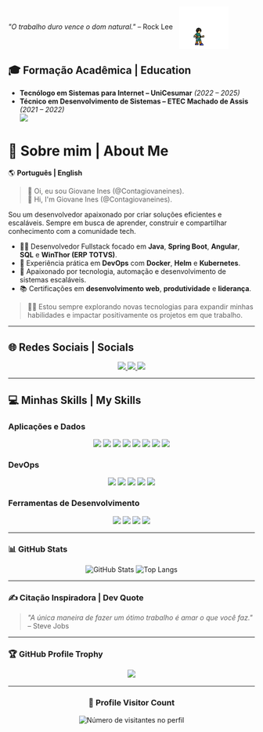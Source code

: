 *"O trabalho duro vence o dom natural."* – Rock Lee <img src="lee.gif" width="100" style="margin-left: 10px; vertical-align: middle;">
## 🎓 Formação Acadêmica | Education  
- **Tecnólogo em Sistemas para Internet – UniCesumar** *(2022 – 2025)*  
- **Técnico em Desenvolvimento de Sistemas – ETEC Machado de Assis** *(2021 – 2022)*  
[![](https://visitcount.itsvg.in/api?id=Contagiovaneines&icon=0&color=0)](https://visitcount.itsvg.in)

# 💫 Sobre mim | About Me  

🌎 **Português | English**  
> 👋 Oi, eu sou Giovane Ines (@Contagiovaneines).  
> 👋 Hi, I'm Giovane Ines (@Contagiovaneines).  

Sou um desenvolvedor apaixonado por criar soluções eficientes e escaláveis. Sempre em busca de aprender, construir e compartilhar conhecimento com a comunidade tech.

- 👨‍💻 Desenvolvedor Fullstack focado em **Java**, **Spring Boot**, **Angular**, **SQL** e **WinThor (ERP TOTVS)**.  
- 🚀 Experiência prática em **DevOps** com **Docker**, **Helm** e **Kubernetes**.  
- 🌱 Apaixonado por tecnologia, automação e desenvolvimento de sistemas escaláveis.  
- 📚 Certificações em **desenvolvimento web**, **produtividade** e **liderança**.  

> 🧑‍🎓 Estou sempre explorando novas tecnologias para expandir minhas habilidades e impactar positivamente os projetos em que trabalho.

---

## 🌐 Redes Sociais | Socials  
<p align="center">
  <a href="https://www.linkedin.com/in/giovane-ines">
    <img src="https://img.shields.io/badge/LinkedIn-%230077B5.svg?style=for-the-badge&logo=linkedin&logoColor=white" />
  </a>
  <a href="https://github.com/Contagiovaneines">
    <img src="https://img.shields.io/badge/GitHub-%23181717.svg?style=for-the-badge&logo=github&logoColor=white" />
  </a>
  <a href="https://contagiovaneines.github.io/">
    <img src="https://img.shields.io/badge/Portfolio-%23FF5722.svg?style=for-the-badge&logo=firefox&logoColor=white" />
  </a>
</p>

---

## 💻 Minhas Skills | My Skills  

### **Aplicações e Dados**  
<p align="center">
  <a href="https://dev.mysql.com/doc/" target="_blank"><img src="https://img.shields.io/badge/MySQL-%2300758F.svg?style=for-the-badge&logo=mysql&logoColor=white" /></a>
  <a href="https://www.postgresql.org/docs/" target="_blank"><img src="https://img.shields.io/badge/SQL-%23003B57.svg?style=for-the-badge&logo=postgresql&logoColor=white" /></a>
  <a href="https://docs.oracle.com/en/java/" target="_blank"><img src="https://img.shields.io/badge/Java-%23007396.svg?style=for-the-badge&logo=java&logoColor=white" /></a>
  <a href="https://developer.mozilla.org/en-US/docs/Web/JavaScript" target="_blank"><img src="https://img.shields.io/badge/JavaScript-%23F7DF1E.svg?style=for-the-badge&logo=javascript&logoColor=black" /></a>
  <a href="https://angular.io/docs" target="_blank"><img src="https://img.shields.io/badge/Angular-%23DD0031.svg?style=for-the-badge&logo=angular&logoColor=white" /></a>
  <a href="https://developer.mozilla.org/en-US/docs/Web/HTML" target="_blank"><img src="https://img.shields.io/badge/HTML5-%23E34F26.svg?style=for-the-badge&logo=html5&logoColor=white" /></a>
  <a href="https://developer.mozilla.org/en-US/docs/Web/CSS" target="_blank"><img src="https://img.shields.io/badge/CSS3-%231572B6.svg?style=for-the-badge&logo=css3&logoColor=white" /></a>
  <a href="https://produtos.totvs.com/protheus-erp" target="_blank"><img src="https://img.shields.io/badge/WinThor-%23005F99.svg?style=for-the-badge&logo=totvs&logoColor=white" /></a>
</p>

### **DevOps**  
<p align="center">
  <a href="https://docs.docker.com/" target="_blank"><img src="https://img.shields.io/badge/Docker-%232496ED.svg?style=for-the-badge&logo=docker&logoColor=white" /></a>
  <a href="https://kubernetes.io/docs/" target="_blank"><img src="https://img.shields.io/badge/Kubernetes-%23326CE5.svg?style=for-the-badge&logo=kubernetes&logoColor=white" /></a>
  <a href="https://helm.sh/docs/" target="_blank"><img src="https://img.shields.io/badge/Helm-%230F1689.svg?style=for-the-badge&logo=helm&logoColor=white" /></a>
  <a href="https://git-scm.com/doc" target="_blank"><img src="https://img.shields.io/badge/Git-%23F05033.svg?style=for-the-badge&logo=git&logoColor=white" /></a>
  <a href="https://docs.github.com/" target="_blank"><img src="https://img.shields.io/badge/GitHub-%23181717.svg?style=for-the-badge&logo=github&logoColor=white" /></a>
</p>

### **Ferramentas de Desenvolvimento**  
<p align="center">
  <a href="https://code.visualstudio.com/docs" target="_blank"><img src="https://img.shields.io/badge/Visual%20Studio%20Code-%23007ACC.svg?style=for-the-badge&logo=visual-studio-code&logoColor=white" /></a>
  <a href="https://www.eclipse.org/documentation/" target="_blank"><img src="https://img.shields.io/badge/Eclipse-%232C2255.svg?style=for-the-badge&logo=eclipse-ide&logoColor=white" /></a>
  <a href="https://trello.com/guide" target="_blank"><img src="https://img.shields.io/badge/Trello-%23007ACC.svg?style=for-the-badge&logo=trello&logoColor=white" /></a>
  <a href="https://learning.postman.com/docs/getting-started/introduction/" target="_blank"><img src="https://img.shields.io/badge/Postman-%23FF6C37.svg?style=for-the-badge&logo=postman&logoColor=white" /></a>
</p>

---

### 📊 GitHub Stats  

<div align="center">  
  <img height="150" src="https://github-readme-stats.vercel.app/api?username=Contagiovaneines&theme=radical&hide_border=false&include_all_commits=true&count_private=true" alt="GitHub Stats" />  
  <img height="150" src="https://github-readme-stats.vercel.app/api/top-langs/?username=Contagiovaneines&theme=radical&hide_border=false&layout=compact" alt="Top Langs" />  
</div>

---

### ✍️ Citação Inspiradora | Dev Quote  

> *"A única maneira de fazer um ótimo trabalho é amar o que você faz."* – Steve Jobs  
---

### 🏆 GitHub Profile Trophy

<p align="center">
  <a
    href="https://github.com/ryo-ma/github-profile-trophy"
    title="repositório de troféus"
  >
    <img
      width="800"
      src="https://github-profile-trophy.vercel.app/?username=iuricode&column=8&theme=darkhub&no-frame=true&no-bg=true"
    />
  </a>
</p>

---

<div align="center">
  <h3><b>📍 Profile Visitor Count</b></h3>
</div>

<p align="center">
  <img
    src="https://profile-counter.glitch.me/iuricode/count.svg"
    alt="Número de visitantes no perfil"
  />
</p>

